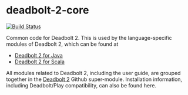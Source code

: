 deadbolt-2-core
===============

[![Build Status](https://travis-ci.org/schaloner/deadbolt-2-core.svg?branch=master)](https://travis-ci.org/schaloner/deadbolt-2-core)

Common code for Deadbolt 2.  This is used by the language-specific modules of Deadbolt 2, which can be found at

* [Deadbolt 2 for Java](https://github.com/schaloner/deadbolt-2-java)
* [Deadbolt 2 for Scala](https://github.com/schaloner/deadbolt-2-scala)

All modules related to Deadbolt 2, including the user guide, are grouped together in the [Deadbolt 2](https://github.com/schaloner/deadbolt-2) Github super-module.  Installation information, including Deadbolt/Play compatibility, can also be found here.
